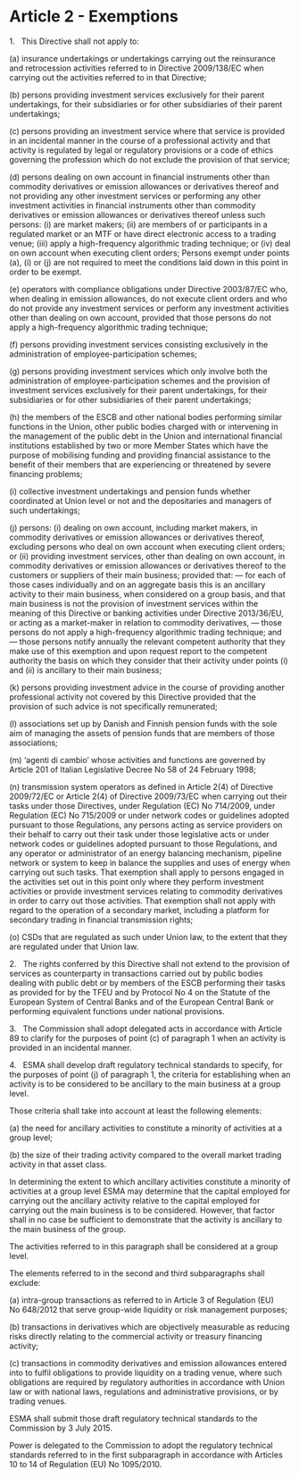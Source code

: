 # Article 2 - Exemptions


1.   This Directive shall not apply to:

(a) insurance undertakings or undertakings carrying out the reinsurance and retrocession activities referred to in Directive 2009/138/EC when carrying out the activities referred to in that Directive;

(b) persons providing investment services exclusively for their parent undertakings, for their subsidiaries or for other subsidiaries of their parent undertakings;

(c) persons providing an investment service where that service is provided in an incidental manner in the course of a professional activity and that activity is regulated by legal or regulatory provisions or a code of ethics governing the profession which do not exclude the provision of that service;

(d) persons dealing on own account in financial instruments other than commodity derivatives or emission allowances or derivatives thereof and not providing any other investment services or performing any other investment activities in financial instruments other than commodity derivatives or emission allowances or derivatives thereof unless such persons: (i) are market makers; (ii) are members of or participants in a regulated market or an MTF or have direct electronic access to a trading venue; (iii) apply a high-frequency algorithmic trading technique; or (iv) deal on own account when executing client orders; Persons exempt under points (a), (i) or (j) are not required to meet the conditions laid down in this point in order to be exempt.

(e) operators with compliance obligations under Directive 2003/87/EC who, when dealing in emission allowances, do not execute client orders and who do not provide any investment services or perform any investment activities other than dealing on own account, provided that those persons do not apply a high-frequency algorithmic trading technique;

(f) persons providing investment services consisting exclusively in the administration of employee-participation schemes;

(g) persons providing investment services which only involve both the administration of employee-participation schemes and the provision of investment services exclusively for their parent undertakings, for their subsidiaries or for other subsidiaries of their parent undertakings;

(h) the members of the ESCB and other national bodies performing similar functions in the Union, other public bodies charged with or intervening in the management of the public debt in the Union and international financial institutions established by two or more Member States which have the purpose of mobilising funding and providing financial assistance to the benefit of their members that are experiencing or threatened by severe financing problems;

(i) collective investment undertakings and pension funds whether coordinated at Union level or not and the depositaries and managers of such undertakings;

(j) persons: (i) dealing on own account, including market makers, in commodity derivatives or emission allowances or derivatives thereof, excluding persons who deal on own account when executing client orders; or (ii) providing investment services, other than dealing on own account, in commodity derivatives or emission allowances or derivatives thereof to the customers or suppliers of their main business; provided that: — for each of those cases individually and on an aggregate basis this is an ancillary activity to their main business, when considered on a group basis, and that main business is not the provision of investment services within the meaning of this Directive or banking activities under Directive 2013/36/EU, or acting as a market-maker in relation to commodity derivatives, — those persons do not apply a high-frequency algorithmic trading technique; and — those persons notify annually the relevant competent authority that they make use of this exemption and upon request report to the competent authority the basis on which they consider that their activity under points (i) and (ii) is ancillary to their main business;

(k) persons providing investment advice in the course of providing another professional activity not covered by this Directive provided that the provision of such advice is not specifically remunerated;

(l) associations set up by Danish and Finnish pension funds with the sole aim of managing the assets of pension funds that are members of those associations;

(m) ‘agenti di cambio’ whose activities and functions are governed by Article 201 of Italian Legislative Decree No 58 of 24 February 1998;

(n) transmission system operators as defined in Article 2(4) of Directive 2009/72/EC or Article 2(4) of Directive 2009/73/EC when carrying out their tasks under those Directives, under Regulation (EC) No 714/2009, under Regulation (EC) No 715/2009 or under network codes or guidelines adopted pursuant to those Regulations, any persons acting as service providers on their behalf to carry out their task under those legislative acts or under network codes or guidelines adopted pursuant to those Regulations, and any operator or administrator of an energy balancing mechanism, pipeline network or system to keep in balance the supplies and uses of energy when carrying out such tasks. That exemption shall apply to persons engaged in the activities set out in this point only where they perform investment activities or provide investment services relating to commodity derivatives in order to carry out those activities. That exemption shall not apply with regard to the operation of a secondary market, including a platform for secondary trading in financial transmission rights;

(o) CSDs that are regulated as such under Union law, to the extent that they are regulated under that Union law.

2.   The rights conferred by this Directive shall not extend to the provision of services as counterparty in transactions carried out by public bodies dealing with public debt or by members of the ESCB performing their tasks as provided for by the TFEU and by Protocol No 4 on the Statute of the European System of Central Banks and of the European Central Bank or performing equivalent functions under national provisions.

3.   The Commission shall adopt delegated acts in accordance with Article 89 to clarify for the purposes of point (c) of paragraph 1 when an activity is provided in an incidental manner.

4.   ESMA shall develop draft regulatory technical standards to specify, for the purposes of point (j) of paragraph 1, the criteria for establishing when an activity is to be considered to be ancillary to the main business at a group level.

Those criteria shall take into account at least the following elements:

(a) the need for ancillary activities to constitute a minority of activities at a group level;

(b) the size of their trading activity compared to the overall market trading activity in that asset class.

In determining the extent to which ancillary activities constitute a minority of activities at a group level ESMA may determine that the capital employed for carrying out the ancillary activity relative to the capital employed for carrying out the main business is to be considered. However, that factor shall in no case be sufficient to demonstrate that the activity is ancillary to the main business of the group.

The activities referred to in this paragraph shall be considered at a group level.

The elements referred to in the second and third subparagraphs shall exclude:

(a) intra-group transactions as referred to in Article 3 of Regulation (EU) No 648/2012 that serve group-wide liquidity or risk management purposes;

(b) transactions in derivatives which are objectively measurable as reducing risks directly relating to the commercial activity or treasury financing activity;

(c) transactions in commodity derivatives and emission allowances entered into to fulfil obligations to provide liquidity on a trading venue, where such obligations are required by regulatory authorities in accordance with Union law or with national laws, regulations and administrative provisions, or by trading venues.

ESMA shall submit those draft regulatory technical standards to the Commission by 3 July 2015.

Power is delegated to the Commission to adopt the regulatory technical standards referred to in the first subparagraph in accordance with Articles 10 to 14 of Regulation (EU) No 1095/2010.
